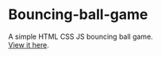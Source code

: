 # Bouncing-ball-game
A simple HTML CSS JS bouncing ball game.  
[View it here](https://chrisflpd.github.io/Bouncing-ball-game/).
